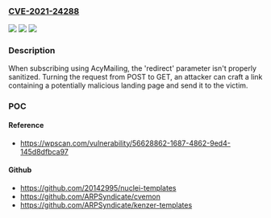 ### [CVE-2021-24288](https://cve.mitre.org/cgi-bin/cvename.cgi?name=CVE-2021-24288)
![](https://img.shields.io/static/v1?label=Product&message=Newsletter%20via%20SMTP%2C%20Sendinblue%2C%20Sendgrid%2C%20Mailgun%20-%20AcyMailing%20SMTP%20Newsletter&color=blue)
![](https://img.shields.io/static/v1?label=Version&message=7.5.0%3C%207.5.0%20&color=brighgreen)
![](https://img.shields.io/static/v1?label=Vulnerability&message=CWE-601%20URL%20Redirection%20to%20Untrusted%20Site%20('Open%20Redirect')&color=brighgreen)

### Description

When subscribing using AcyMailing, the 'redirect' parameter isn't properly sanitized. Turning the request from POST to GET, an attacker can craft a link containing a potentially malicious landing page and send it to the victim.

### POC

#### Reference
- https://wpscan.com/vulnerability/56628862-1687-4862-9ed4-145d8dfbca97

#### Github
- https://github.com/20142995/nuclei-templates
- https://github.com/ARPSyndicate/cvemon
- https://github.com/ARPSyndicate/kenzer-templates

